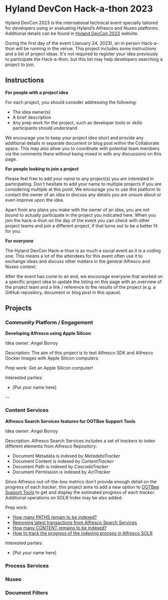 # Hyland DevCon Hack-a-thon 2023

Hyland DevCon 2023 is the international technical event specially tailored for developers using or evaluating Hyland’s Alfresco and Nuxeo platforms. Additional details can be found in [Hyland DevCon 2023](https://web.cvent.com/event/c03ce216-9281-4a36-9c57-fb896e67abc1/summary) website.

During the first day of the event (January 24, 2023), an in person Hack-a-thon will be running in the venue. This project includes some instructions and a list of project ideas. It's not required to register your idea previously to participate the Hack-a-thon, but this list may help developers searching a project to join.

## Instructions

**For people with a project idea**

For each project, you should consider addressing the following:

* The idea owner(s)
* A brief description
* Any prep work for the project, such as developer tools or skills participants should understand

We encourage you to keep your project idea short and provide any additional details in separate document or blog post within the Collaborate space. This may also allow you to coordinate with potential team members via the comments there without being mixed in with any discussions on this page.

**For people looking to join a project**

Please feel free to add your name to any project(s) you are interested in participating. Don't hesitate to add your name to multiple projects if you are considering multiple at this point. We encourage you to use this platform to contact the owner of an idea to discuss any details you are unsure about or even improve upon the idea.

Apart from any plans you make with the owner of an idea, you are not bound to actually participate in the project you indicated here. When you join the hack-a-thon on the day of the event you can check with other project teams and join a different project, if that turns out to be a better fit for you.

**For everyone**

The Hyland DevCon Hack-a-thon is as much a social event as it is a coding one. This means a lot of the attendees for this event often use it to exchange ideas and discuss other matters in the general Alfresco and Nuxeo context.

After the event has come to an end, we encourage everyone that worked on a specific project idea to update the listing on this page with an overview of the project team and a link / reference to the results of the project (e.g. a GitHub repository, document or blog post in this space).

## Projects

### Community Platform / Engagement

**Developing Alfresco using Apple Silicon**

Idea owner: Angel Borroy

Description: The aim of this project is to test Alfresco SDK and Alfresco Docker Images with Apple Silicon computers.

Prep work: Get an Apple Silicon computer!

Interested parties:

* [Put your name here]

--


### Content Services

**Alfresco Search Services features for OOTBee Support Tools**

Idea owner: Angel Borroy

Description: Alfresco Search Services includes a set of *trackers* to index different elements from Alfresco Repository:

* Document Metadata is indexed by *MetadataTracker*
* Document Content is indexed by *ContentTracker*
* Document Path is indexed by *CascadeTracker*
* Document Permission is indexed by *AclTracker*

Since Alfresco out-of-the-box metrics don't provide enough detail on the progress of each *tracker*, this project aims to add a new option to [OOTBee Support Tools](https://github.com/OrderOfTheBee/ootbee-support-tools) to get and display the estimated progress of each *tracker*. Additional operations on SOLR Index may be also added.

Prep work: 

* [How many PATHS remain to be indexed?](https://hub.alfresco.com/t5/alfresco-content-services-blog/how-many-paths-remain-to-be-indexed/ba-p/314158)
* [Removing latest transactions from Alfresco Search Services](https://hub.alfresco.com/t5/alfresco-content-services-blog/removing-latest-transactions-from-alfresco-search-services/ba-p/312909)
* [How many CONTENT remains to be indexed?](https://hub.alfresco.com/t5/alfresco-content-services-blog/how-many-content-remains-to-be-indexed/ba-p/312459)
* [How to track the progress of the indexing process in Alfresco SOLR](https://hub.alfresco.com/t5/alfresco-content-services-blog/how-to-track-the-progress-of-the-indexing-process-in-alfresco/ba-p/301444)

Interested parties:

* [Put your name here]

### Process Services

### Nuxeo

### Document Filters
